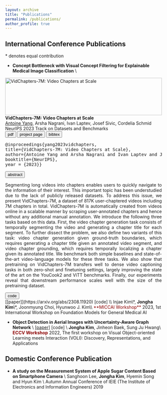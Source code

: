 ```yaml
---
layout: archive
title: "Publications"
permalink: /publications/
author_profile: true
---
```


## International Conference Publications
\* denotes equal contribution 
- **Concept Bottleneck with Visual Concept Filtering for Explainable Medical Image Classification** \\
<div class="row">
	<div class="col-xs-10 col-sm-4 col-md-4" style="height:120px">
		<a class="thumbnail">
		<img src="../images/profile.png" height="100%" alt="VidChapters-7M: Video Chapters at Scale">
                </a>
	</div>
      <div class="col-xs-12 col-sm-8 col-md-8">
          <strong>VidChapters-7M: Video Chapters at Scale</strong> <br>
	<u>Antoine Yang</u>, Arsha Nagrani, Ivan Laptev, Josef Sivic, Cordelia Schmid<br>
          NeurIPS 2023 Track on Datasets and Benchmarks <br>
          <a href="https://arxiv.org/pdf/2309.13952.pdf"><button type="button" class="btn btn-primary btn-xs">pdf</button></a>
	<a href="vidchapters.html"><button type="button" class="btn btn-primary btn-xs">project page</button></a>
          <button type="button" class="btn btn-primary btn-xs" data-toggle="collapse" data-target="#bibtex9">bibtex</button>
	<div id="bibtex9" class="collapse">
	  <pre><tt>@inproceedings{yang2023vidchapters,
title={VidChapters-7M: Video Chapters at Scale},
author={Antoine Yang and Arsha Nagrani and Ivan Laptev and Josef Sivic and Cordelia Schmid},
booktitle={NeurIPS},
year = {2023}}</tt></pre>
	</div>
	<button type="button" class="btn btn-primary btn-xs" data-toggle="collapse" data-target="#abstract9">abstract</button>
	<div id="abstract9" class="collapse">
        <p style="text-align: justify;">
	        Segmenting long videos into chapters enables users to quickly navigate to the information of their interest.
            This important topic has been understudied due to the lack of publicly released datasets.
            To address this issue, we present VidChapters-7M, a dataset of 817K user-chaptered videos including 7M chapters in total.
            VidChapters-7M is automatically created from videos online in a scalable manner by scraping user-annotated chapters and hence without any additional manual annotation.
            We introduce the following three tasks based on this data.
            First, the video chapter generation task consists of temporally segmenting the video and generating a chapter title for each segment.
            To further dissect the problem, we also define two variants of this task: video chapter generation given ground-truth boundaries, which requires generating a chapter title given an annotated video segment, and video chapter grounding, which requires temporally localizing a chapter given its annotated title.
            We benchmark both simple baselines and state-of-the-art video-language models for these three tasks.
            We also show that pretraining on VidChapters-7M transfers well to dense video captioning tasks in both zero-shot and finetuning settings, largely improving the state of the art on the YouCook2 and ViTT benchmarks.
            Finally, our experiments reveal that downstream performance scales well with the size of the pretraining dataset.
            </p>
        </div>
          <a href="https://github.com/antoyang/VidChapters"><button type="button" class="btn btn-primary btn-xs">code</button></a>
          <span></span>
      </div>
    </div>
[[paper]](https://arxiv.org/abs/2308.11920) [code] \\
Injae Kim\*, <b>Jongha Kim</b>\*, Joonmyung Choi, Hyunwoo J. Kim\\
<span style="color:darkred">**MICCAI Workshop**</span> 2023, 1st International Workshop on Foundation Models for General Medical AI

- **Object Detection in Aerial Images with Uncertainty-Aware Graph Network** \\
[[paper]](https://arxiv.org/abs/2208.10781) [code] \\
<b>Jongha Kim</b>, Jinheon Baek, Sung Ju Hwang\\
<span style="color:darkred">**ECCV Workshop**</span> 2022, The first workshop on Visual Object-oriented Learning meets Interaction (VOLI): Discovery, Representations, and Applications

## Domestic Conference Publication
- **A study on the Measurement System of Apple Sugar Content Based on Smartphone Camera** \\
Sanghoon Lee, <b>Jongha Kim</b>, Hyemin Song and Hyun Kim \\
Autumn Annual Conference of IEIE (The Institute of Electronics and Information Engineers) 2019


<script src="jq/jquery-1.11.1.min.js"></script>
<script src="js/bootstrap.min.js"></script>
<script src="js/docs.min.js"></script>